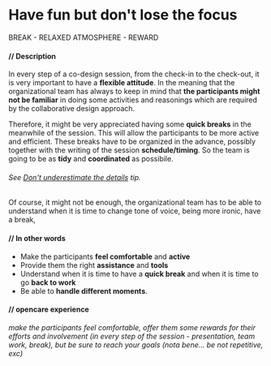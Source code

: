 # Have fun but don't lose the focus

BREAK - RELAXED ATMOSPHERE - REWARD

#### **// Description**

In every step of a co-design session, from the check-in to the check-out, it is very important to have a **flexible attitude**. In the meaning that the organizational team has always to keep in mind that **the participants might not be familiar** in doing some activities and reasonings which are required by the collaborative design approach.

Therefore, it might be very appreciated having some **quick breaks** in the meanwhile of the session. This will allow the participants to be more active and efficient. These breaks have to be organized in the advance, possibly together with the writing of the session **schedule/timing**. So the team is going to be as **tidy** and **coordinated** as possibile.

###### See [Don't underestimate the details](dont_underestimate_the_details.md) tip.

Of course, it might not be enough, the organizational team has to be able to understand when it is time to change tone of voice, being more ironic,  have a break,  

#### **// In other words**

* Make the participants **feel comfortable** and **active**
* Provide them the right **assistance** and **tools** 
* Understand when it is time to have a **quick break** and when it is time to go **back to work**
* Be able to **handle different moments**.

#### **// opencare experience**

*make the participants feel comfortable, offer them some rewards for their efforts and involvement (in every step of the session - presentation, team work, break), but be sure to reach your goals (nota bene... be not repetitive, exc)*